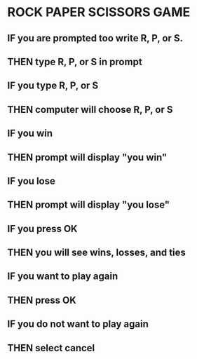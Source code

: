 # ROCK PAPER SCISSORS GAME 
## IF you are prompted too write R, P, or S.
## THEN type R, P, or S in prompt
## IF you type R, P, or S 
## THEN computer will choose R, P, or S
## IF you win 
## THEN prompt will display "you win"
## IF you lose 
## THEN prompt will display "you lose"
## IF you press OK 
## THEN you will see wins, losses, and ties 
## IF you want to play again 
## THEN press OK 
## IF you do not want to play again
## THEN select cancel
